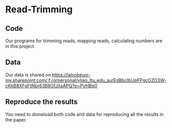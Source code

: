 # Read-Trimming

## Code
Our programs for trimming reads, mapping reads, calculating numbers are in this project.

## Data
Our data is shared on
  https://latrobeuni-my.sharepoint.com/:f:/g/personal/yliao_ltu_edu_au/EgBbclblJpFPgcGZO3W-cKkB8XFgFtNbr63B8GfJitaAPQ?e=PvHBq0

## Reproduce the results
You need to donwload both code and data for reproducing all the results in the paper.
